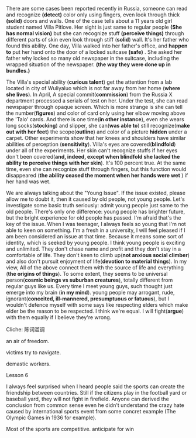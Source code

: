 There are some cases been reported recently in Russia, someone can read and recognize **(detect)** color only using fingers, even look through thick **(solid)** doors and walls. One of the case tells about a 11 years old girl student named Villa Pitlove. Her sight is just same to regular people **(She has normal vision)** but she can recognize stuff **(perceive things)** through different parts of skin even look through stiff (**solid**) wall. It's her father who found this ability. One day, Villa walked into her father's office, and **happen to** put her hand onto the door of a locked suitcase **(safe)** . She asked her father why locked so many old newspaper in the suitcase, including the wrapped situation of the newspaper. **(the way they were done up in bundles.)**

The Villa's special ability (**curious talent**) get the attention from a lab located in city of Wuliyaluo which is not far away from her home (**where she lives**). In April, A special commit(**commission**) from the Russia X department processed a serials of test on her. Under the test, she can read newspaper through opaque screen. Which is more strange is she can tell the number(**figures**) and color of card only using her elbow moving above the 'Talo' cards. And there is one time(**in other instance**), even she wears long socks(**stocking**) and slipper, she can(**was able to**) still recognize(**make out with her feet**) the scope(**outline**) and color of a picture **hidden** under a carpet. Other experiments show that her knees and shoulders have similar abilities of perception (**sensitivity**). Villa's eyes are covered(**blindfold**) under all of the experiments. Her skin can't recognize stuffs if her eyes don't been covered(**and, indeed, except when blindfold she lacked the ability to perceive things with her skin**). It's 100 percent true. At the same time, even she can recognize stuff through fingers, but this function would disappeared (**the ability ceased the moment when her hands were wet** ) if her hand was wet.




We are always talking about the "Young Issue". If the issue existed, please allow me to doubt it, then it caused by old people, not young people. Let's investigate some basic truth seriously: admit young people just same to the old people. There's only one difference: young people has brighter future, but the bright experience for old people has passed. I'm afraid that's the key of the issue. 
When I was teenager, I always feels so young that I'm not able to keen on something. I'm a fresh in a university, I will feel pleased if I am been considered  an issue at that time. Because it means some sort of identity, which is seeked by young people. 
I think young people is exciting and unlimited. They don't chase name and profit and they don't stay in a comfortable of life. They don't keen to climb up(**not anxious social climber**) and also don't pursuit enjoyment of life(**devotion to material things**). In my view, All of the above connect them with the source of life and everything (**the origins of things**). To some extent, they seems to be universal person(**cosmic beings vs suburban creatures**), totally different from regular guys like us. Every time I meet young guys, such thought just emerge into my brain (**in my mind**). young people may arrogant, rude, ignorant(**conceited, ill-mannered, presumptuous or fatuous**), but I wouldn't defence myself with some says like respecting elders which make elder be the reason to be respected. I think we're equal. I will fight(**argue**) with them equally if I believe they're wrong. 

Cliche: 陈词滥调

an air of freedom.


victims
try to navigate. 

demastic workers.

Lesson 6

I always feel surprised when I heard people said the sports can create the friendship between countries. Still if the citizens play in the football yard or baseball yard, they will not fight in firefield. Anyone can derived the conclusion from common sense even he didn't understand the crazy hate caused by international sports event from some concret example (The Olympic Games in 1936 for example). 

Most of the sports are competitive. anticipate for win




